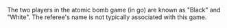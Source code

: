 The two players in the atomic bomb game (in go) are known as "Black" and "White". The referee's name is not typically associated with this game.